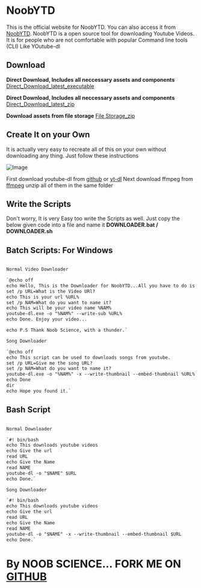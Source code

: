 # **NoobYTD**

This is the official website for NoobYTD. You can also access it from [NoobYTD](https://kutt.it/NoobYTD).
NoobYTD is a open source tool for downloading Youtube Videos. It is for people who are not comfortable with popular Command line tools (CLI) Like YOutube-dl

## Download

**Direct Download, Includes all neccessary assets and components** [Direct_Download_latest_executable](https://github.com/newtoallofthis123/NoobYTD/releases/download/V101/Direct_Download_Windows_V101.exe)

**Direct Download, Includes all neccessary assets and components** [Direct_Download_latest_zip](https://github.com/newtoallofthis123/NoobYTD/releases/download/V101/Direct_Download_Windows_V101.zip)

**Download assets from file storage** [File Storage_zip](https://oshi.at/wpYaZy)

## Create It on your Own
It is actually very easy to recreate all of this on your own without downloading any thing. Just follow these instructions

![Image](https://external-content.duckduckgo.com/iu/?u=https%3A%2F%2Ftse3.mm.bing.net%2Fth%3Fid%3DOIP.ZZYk4tA-1NDn29IfQjbtBAHaEK%26pid%3DApi&f=1)

 First download youtube-dl from [github](https://github.com/ytdl-org/youtube-dl) or [yt-dl](https://youtube-dl.org/)
 Next download ffmpeg from [ffmpeg](https://ffmpeg.org)
 unzip all of them in the same folder
 
 ## Write the Scripts
 Don't worry, It is very Easy too write the Scripts as well. Just copy the below given code into a file and name it **DOWNLOADER.bat / DOWNLOADER.sh**
 
 ## Batch Scripts: For Windows
 
 ```markdown
 
 Normal Video Downloader

`@echo off
echo Hello, This is the Downloader for NoobYTD...All you have to do is to give it a url.
set /p URL=What is the Video URl?
echo This is your url %URL%
set /p NAM=What do you want to name it?
echo This will be your video name %NAM%
youtube-dl.exe -o "%NAM%" --write-sub %URL%
echo Done. Enjoy your video...

echo P.S Thank Noob Science, with a thunder.`

Song Downloader

`@echo off
echo This script can be used to downloads songs from youtube.
set /p URL=Give me the song URL?
set /p NAM=What do you want to name it?
youtube-dl.exe -o "%NAM%" -x --write-thumbnail --embed-thumbnail %URL%
echo Done
dir
echo Hope you found it.`
 ```
 
 ## Bash Script
 
 ```markdown

Normal Downloader

`#! bin/bash
 echo This downloads youtube videos
 echo Give the url
 read URL
 echo Give the Name
 read NAME
 youtube-dl -o "$NAME" $URL
 echo Done.`

Song Downloader

`#! bin/bash
 echo This downloads youtube videos
 echo Give the url
 read URL
 echo Give the Name
 read NAME
 youtube-dl -o "$NAME" -x --write-thumbnail --embed-thumbnail $URL
 echo Done.`
 ```
# By NOOB SCIENCE... FORK ME ON [GITHUB](https://github.com/newtoallofthis123/NoobYTD)
 
 
